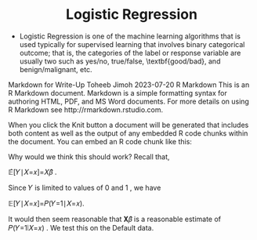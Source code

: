 <h1 align = "center"> Logistic Regression </h1>
<ul>
  <li>
    Logistic Regression is  one of the machine learning algorithms that is used typically for supervised learning that involves binary categorical outcome; that is, the categories of the label or response variable are usually two such as yes/no, true/false, \textbf{good/bad}, and benign/malignant, etc.
  </li>
</ul>
Markdown for Write-Up
Toheeb Jimoh
2023-07-20
R Markdown
This is an R Markdown document. Markdown is a simple formatting syntax for authoring HTML, PDF, and MS Word documents. For more details on using R Markdown see http://rmarkdown.rstudio.com.

When you click the Knit button a document will be generated that includes both content as well as the output of any embedded R code chunks within the document. You can embed an R code chunk like this:

Why would we think this should work? Recall that,

𝔼̂[𝑌∣𝑋=𝑥]=𝑋𝛽̂ .

Since 𝑌
 is limited to values of 0
 and 1
, we have

𝔼[𝑌∣𝑋=𝑥]=𝑃(𝑌=1∣𝑋=𝑥).

It would then seem reasonable that 𝐗𝛽̂ 
 is a reasonable estimate of 𝑃(𝑌=1∣𝑋=𝑥)
. We test this on the Default data.

